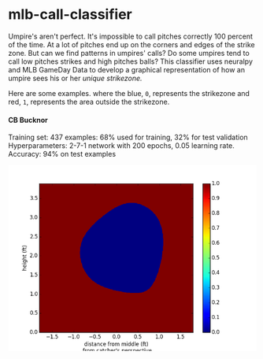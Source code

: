 # mlb-call-classifier
Umpire's aren't perfect. It's impossible to call pitches correctly
100 percent of the time. At a lot of pitches end up on the corners and edges
of the strike zone. But can we find patterns in umpires' calls?
Do some umpires tend to call low pitches strikes and high pitches balls?
This classifier uses neuralpy and MLB GameDay Data to develop a graphical representation of how 
an umpire sees his or her *unique strikezone.*

Here are some examples. where the blue, `0`, represents the strikezone and red, `1`, represents the area
outside the strikezone.

#### CB Bucknor
Training set: 437 examples: 68% used for training, 32% for test validation
Hyperparameters: 2-7-1 network with 200 epochs, 0.05 learning rate.
Accuracy: 94% on test examples

![alt text](results/bucknor-94.png)
